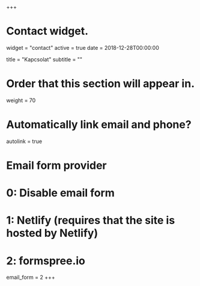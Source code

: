 +++
# Contact widget.
widget = "contact"
active = true
date = 2018-12-28T00:00:00

title = "Kapcsolat"
subtitle = ""

# Order that this section will appear in.
weight = 70

# Automatically link email and phone?
autolink = true

# Email form provider
#   0: Disable email form
#   1: Netlify (requires that the site is hosted by Netlify)
#   2: formspree.io
email_form = 2
+++

